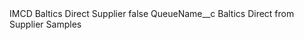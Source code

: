 <?xml version="1.0" encoding="UTF-8"?>
<CustomMetadata xmlns="http://soap.sforce.com/2006/04/metadata" xmlns:xsi="http://www.w3.org/2001/XMLSchema-instance" xmlns:xsd="http://www.w3.org/2001/XMLSchema">
    <label>IMCD Baltics Direct Supplier</label>
    <protected>false</protected>
    <values>
        <field>QueueName__c</field>
        <value xsi:type="xsd:string">Baltics Direct from Supplier Samples</value>
    </values>
</CustomMetadata>
